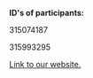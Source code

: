 **ID's of participants:**

315074187

315993295

[Link to our website.](https://web-development-environments-2023.github.io/assignment2-315074187_315993295/)
